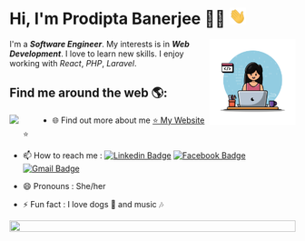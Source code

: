 # Hi, I'm Prodipta Banerjee 👩‍💻  <img src="https://raw.githubusercontent.com/ABSphreak/ABSphreak/master/gifs/Hi.gif" width="30px"> 

<img align='right' src='https://github.com/BanerjeeProdipta/BanerjeeProdipta/blob/master/prodipta.png' width='30%'>

I'm a ***Software Engineer***. My interests is in ***Web Development***. I love to learn new skills.
I enjoy working with *React*, *PHP*, *Laravel*.


## Find me around the web 🌎:
<img align='left' src='https://user-images.githubusercontent.com/5713670/87202985-820dcb80-c2b6-11ea-9f56-7ec461c497c3.gif' width='15%'/>



- 🌐 Find out more about me <a href="https://banerjeeprodipta.000webhostapp.com/">⭐ My Website</a> ⭐

- 📫 How to reach me : [![Linkedin Badge](https://img.shields.io/badge/-prodipta-blue?style=flat-square&logo=Linkedin&logoColor=white&link=https://www.linkedin.com/in/alamariful1727/)](https://www.linkedin.com/in/banerjeeprodipta/)
[![Facebook Badge](https://img.shields.io/badge/-prodipta-3b5998?style=flat-square&logo=Facebook&logoColor=white&link=https://www.facebook.com/alamariful1727)](https://www.facebook.com/jprodipta/)
[![Gmail Badge](https://img.shields.io/badge/-prodipta-A9A9A9?style=flat-square&logo=Gmail&logoColor=red&link=mailto:vsasvipul@gmail.com)](mailto:probanerjee17@gmail.com)

- 😄 Pronouns : She/her
- ⚡ Fun fact : I love dogs 🐶 and music 🎶


<p align="left">
<img src="https://github-readme-stats.vercel.app/api?username=BanerjeeProdipta&&show_icons=true" width="100%" height="50%"/>
</p>
